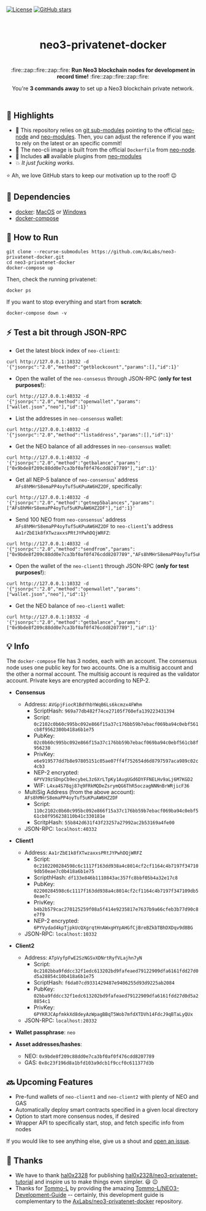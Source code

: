[![License](https://img.shields.io/github/license/AxLabs/neo3-privatenet-docker)](https://github.com/AxLabs/neo3-privatenet-docker/blob/master/LICENSE)
[![GitHub stars](https://img.shields.io/github/stars/AxLabs/neo3-privatenet-docker?style=social)](https://github.com/AxLabs/neo3-privatenet-docker/stargazers)

<div align="center" style="margin-top: 50pt; margin-bottom: 50px;">  
<h1>neo3-privatenet-docker</h1>
<p align="center" style="margin-top: 30pt;">
  :fire::zap::fire::zap::fire:
  <b>Run Neo3 blockchain nodes for development in record time!</b>
  :fire::zap::fire::zap::fire:
</p>

<p>You're <b>3 commands away</b> to set up a Neo3 blockchain private network.</p>
</div>

## :tada: Highlights

* :green_heart: This repository relies on [git sub-modules](https://git-scm.com/book/en/v2/Git-Tools-Submodules) pointing to the official [neo-node](https://github.com/neo-project/neo-modules/) and [neo-modules](https://github.com/neo-project/neo-node/). Then, you can adjust the reference if you want to rely on the latest or an specific commit!
* :rocket: The neo-cli image is built from the official `Dockerfile` from [neo-node](https://github.com/neo-project/neo-node/).
* :100: Includes **all** available plugins from [neo-modules](https://github.com/neo-project/neo-modules/)
* :boom: *It just fucking works.*

 :star: Ah, we love GitHub stars to keep our motivation up to the roof! :wink:

## :rotating_light: Dependencies
 - [docker](https://docs.docker.com/install/): [MacOS](https://docs.docker.com/docker-for-mac/install/) or [Windows](https://docs.docker.com/docker-for-windows/install/)
 - [docker-compose](https://docs.docker.com/compose/install/)

## :running: How to Run

```
git clone --recurse-submodules https://github.com/AxLabs/neo3-privatenet-docker.git
cd neo3-privatenet-docker
docker-compose up
```

Then, check the running privatenet:

```
docker ps
```

If you want to stop everything and start from **scratch**:

```
docker-compose down -v
```

## :zap: Test a bit through JSON-RPC

* Get the latest block index of `neo-client1`:

```
curl http://127.0.0.1:10332 -d '{"jsonrpc":"2.0","method":"getblockcount","params":[],"id":1}'
```

* Open the wallet of the `neo-consesus` through JSON-RPC (**only for test purposes!**):

```
curl http://127.0.0.1:40332 -d '{"jsonrpc":"2.0","method":"openwallet","params":["wallet.json","neo"],"id":1}'
```

* List the addresses in `neo-consensus` wallet:

```
curl http://127.0.0.1:40332 -d '{"jsonrpc":"2.0","method":"listaddress","params":[],"id":1}'
```

* Get the NEO balance of all addresses in `neo-consensus` wallet:

```
curl http://127.0.0.1:40332 -d '{"jsonrpc":"2.0","method":"getbalance","params":["0x9bde8f209c88dd0e7ca3bf0af0f476cdd8207789"],"id":1}'
```

* Get all NEP-5 balance of `neo-consensus`' address `AFs8hMHrS8emaPP4oyTuf5uKPuAW6HZ2DF`, specifically:

```
curl http://127.0.0.1:40332 -d '{"jsonrpc":"2.0","method":"getnep5balances","params":["AFs8hMHrS8emaPP4oyTuf5uKPuAW6HZ2DF"],"id":1}'
```

* Send 100 NEO from `neo-consensus`' address `AFs8hMHrS8emaPP4oyTuf5uKPuAW6HZ2DF` to `neo-client1`'s address `Aa1rZbE1k8fXTwzaxxsPRtJYPwhDQjWRFZ`:

```
curl http://127.0.0.1:40332 -d '{"jsonrpc":"2.0","method":"sendfrom","params":["0x9bde8f209c88dd0e7ca3bf0af0f476cdd8207789","AFs8hMHrS8emaPP4oyTuf5uKPuAW6HZ2DF","Aa1rZbE1k8fXTwzaxxsPRtJYPwhDQjWRFZ",100],"id":1}'
```

* Open the wallet of the `neo-client1` through JSON-RPC (**only for test purposes!**):

```
curl http://127.0.0.1:10332 -d '{"jsonrpc":"2.0","method":"openwallet","params":["wallet.json","neo"],"id":1}'
```

* Get the NEO balance of `neo-client1` wallet:

```
curl http://127.0.0.1:10332 -d '{"jsonrpc":"2.0","method":"getbalance","params":["0x9bde8f209c88dd0e7ca3bf0af0f476cdd8207789"],"id":1}'
```

## :bulb: Info

The `docker-compose` file has 3 nodes, each with an account. The consensus node uses one public key for two accounts. One is a multisig account and the other a normal account. The multisig account is required as the validator account. Private keys are encrypted according to NEP-2.

* **Consensus**
  * Address: `AVGpjFiocR1BdYhbYWqB6Ls6kcmzx4FWhm`
    * ScriptHash: `969a77db482f74ce27105f760efa139223431394`
    * Script: `0c2102c0b60c995bc092e866f15a37c176bb59b7ebacf069ba94c0ebf561cb8f9562380b418a6b1e75`
    * PubKey: `02c0b60c995bc092e866f15a37c176bb59b7ebacf069ba94c0ebf561cb8f956238`
    * PrivKey: `e6e919577dd7b8e97805151c05ae07ff4f752654d6d8797597aca989c02c4cb3`
    * NEP-2 encrypted: `6PYV39zSDnpCb9ecybeL3z6XrLTpKy1AugUGd6DYFFNELHv9aLj6M7KGD2`
    * WIF: `L4xa4S78qj87q9FRkMQDeZsrymQG6ThR5oczagNNNnBrWRjicF36`
  * MultiSig Address (from the above account): `AFs8hMHrS8emaPP4oyTuf5uKPuAW6HZ2DF`
    * Script: `110c2102c0b60c995bc092e866f15a37c176bb59b7ebacf069ba94c0ebf561cb8f956238110b41c330181e`
    * ScritpHash: `55b842d631f43f23257a27992ac2b53169a4fe00`
  * JSON-RPC: `localhost:40332`
* **Client1**
  * Address: `Aa1rZbE1k8fXTwzaxxsPRtJYPwhDQjWRFZ`
    * Script: `0c2102200284598c6c1117f163dd938a4c8014cf2cf1164c4b7197f347109db50eae7c0b418a6b1e75`
    * ScripthHash: `df133e846b1110843ac357fc8bbf05b4a32e17c8`
    * PubKey: `02200284598c6c1117f163dd938a4c8014cf2cf1164c4b7197f347109db50eae7c`
    * PrivKey: `b4b2b579cac270125259f08a5f414e9235817e7637b9a66cfeb3b77d90c8e7f9`
    * NEP-2 encrypted: `6PYVydad4kpTjpkUcQXgrqtHnAWxgHYpAHGfCjBreBZkbTBhDXDqv9d8BG`
  * JSON-RPC: `localhost:10332`
* **Client2**
  * Address: `ATpVyfpFwE2SzNGSvXDNrtRyfVLajhn7yN`
    * Script: `0c2102bba9fddcc32f1edc613202bd9fafeaed79122909dfa6161fdd27d0d5a28854c10b418a6b1e75`
    * ScriptHash: `f6da07cd9331429487e9406255d93d9225ab2084`
    * PubKey: `02bba9fddcc32f1edc613202bd9fafeaed79122909dfa6161fdd27d0d5a28854c1`
    * PrivKey: `6PYKRJCApfmkkXd8deyAzWpagBBqT5Wob7mfdXTDVh14FdcJ9qBTaLyQUx`
  * JSON-RPC: `localhost:20332`

* **Wallet passphrase**: `neo`

* **Asset addresses/hashes**:
  * NEO: `0x9bde8f209c88dd0e7ca3bf0af0f476cdd8207789`
  * GAS: `0x8c23f196d8a1bfd103a9dcb1f9ccf0c611377d3b`

## :soon: Upcoming Features

* Pre-fund wallets of `neo-client1` and `neo-client2` with plenty of NEO and GAS
* Automatically deploy smart contracts specified in a given local directory
* Option to start more consensus nodes, if desired
* Wrapper API to specifically start, stop, and fetch specific info from nodes

If you would like to see anything else, give us a shout and [open an issue](https://github.com/AxLabs/neo3-privatenet-docker/issues).

## :pray: Thanks

* We have to thank [hal0x2328](https://github.com/hal0x2328) for publishing [hal0x2328/neo3-privatenet-tutorial](https://github.com/hal0x2328/neo3-privatenet-tutorial) and inspire us to make things even simpler. :smiley: :wink:
* Thanks for [Tommo-L](https://github.com/Tommo-L) by providing the amazing [Tommo-L/NEO3-Development-Guide](https://github.com/Tommo-L/NEO3-Development-Guide) -- certainly, this development guide is complementary to the [AxLabs/neo3-privatenet-docker](https://github.com/AxLabs/neo3-privatenet-docker) repository.

